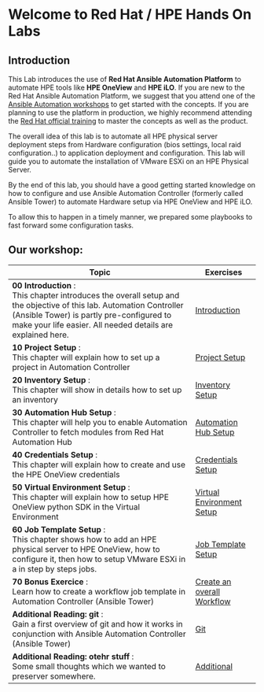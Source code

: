 
# Welcome to Red Hat / HPE Hands On Labs

## Introduction

This Lab introduces the use of **Red Hat Ansible Automation Platform** to automate HPE tools like **HPE OneView** and **HPE iLO**. If you are new to the Red Hat Ansible Automation Platform, we suggest that you attend one of the [Ansible Automation workshops](https://ansible.github.io/workshops/) to get started with the concepts. If you are planning to use the platform in production, we highly recommend attending the [Red Hat official training](https://www.redhat.com/en/services/training/all-courses-exams?f%5B0%5D=taxonomy_product_tid%3A25911) to master the concepts as well as the product.

The overall idea of this lab is to automate all HPE physical server deployment steps from Hardware configuration (bios settings, local raid configuration..) to application deployment and configuration. This lab will guide you to automate the installation of VMware ESXi on an HPE Physical Server.

By the end of this lab, you should have a good getting started knowledge on how to configure and use Ansible Automation Controller (formerly called Ansible Tower) to automate Hardware setup via HPE OneView and HPE iLO.
 
To allow this to happen in a timely manner, we prepared some playbooks to fast forward some configuration tasks. 


## Our workshop:
| Topic   | Exercises  | 
|---|---|
| **00 Introduction** :<br> This chapter introduces the overall setup and the objective of this lab. Automation Controller (Ansible Tower) is partly pre-configured to make your life easier. All needed details are explained here. | [Introduction](./exercises/00_introduction.md) |
| **10 Project Setup** :<br> This chapter will explain how to set up a project in Automation Controller | [Project Setup](./exercises/10_projectsetup.md) |
| **20 Inventory Setup** :<br> This chapter will show in details how to set up an inventory | [Inventory Setup](./exercises/20_inventorysetup.md) |
| **30 Automation Hub Setup** :<br> This chapter will help you to enable Automation Controller to fetch modules from Red Hat Automation Hub | [Automation Hub Setup](./exercises/30_automationhubsetup.md) |
| **40 Credentials Setup** :<br> This chapter will explain how to create and use the HPE OneView credentials | [Credentials Setup](./exercises/40_credentialsetup.md) |
| **50 Virtual Environment Setup** :<br> This chapter will explain how to setup HPE OneView python SDK in the Virtual Environment | [Virtual Environment Setup](./exercises/50_venvsetup.md) |
| **60 Job Template Setup** :<br> This chapter shows how to add an HPE physical server to HPE OneView, how to configure it, then how to setup VMware ESXi in a in step by steps jobs.  | [Job Template Setup](./exercises/60_jobtemplatesetup.md) |
| **70 Bonus Exercice** :<br> Learn how to create a workflow job template in Automation Controller  (Ansible Tower)| [Create an overall Workflow](./exercises/70_workflow.md)
| **Additional Reading: git** :<br> Gain a first overview of git and how it works in conjunction with Ansible Automation Controller (Ansible Tower)| [Git](./exercises/git.md)
| **Additional Reading: otehr stuff** :<br> Some small thoughts which we wanted to preserver somewhere.| [Additional](./exercises/additional.md)

